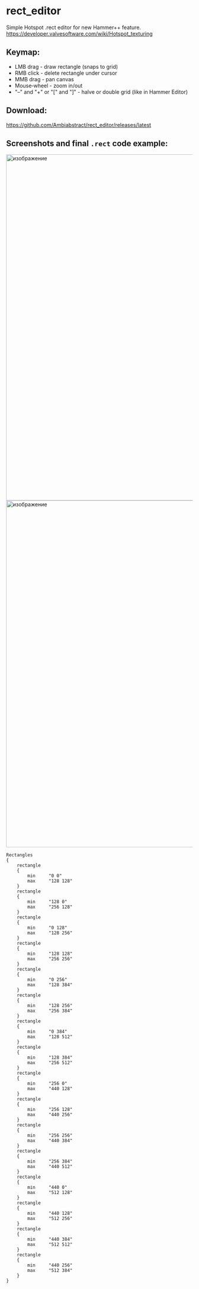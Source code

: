 # rect_editor
Simple Hotspot .rect editor for new Hammer++ feature.
https://developer.valvesoftware.com/wiki/Hotspot_texturing

## Keymap:
- LMB drag - draw rectangle (snaps to grid)
- RMB click - delete rectangle under cursor
- MMB drag - pan canvas
- Mouse‑wheel - zoom in/out
- "–" and "+" or  "[" and "]" - halve or double grid (like in Hammer Editor)


## Download:
https://github.com/Ambiabstract/rect_editor/releases/latest

## Screenshots and final `.rect` code example:
<img width="969" height="933" alt="изображение" src="https://github.com/user-attachments/assets/1c5c8422-49d4-40ea-a469-aae93b632751" />
<img width="985" height="935" alt="изображение" src="https://github.com/user-attachments/assets/2f243c9c-ba9f-479e-ac9e-d0c53d226cc2" />

```
Rectangles
{
	rectangle
	{
		min		"0 0"
		max		"128 128"
	}
	rectangle
	{
		min		"128 0"
		max		"256 128"
	}
	rectangle
	{
		min		"0 128"
		max		"128 256"
	}
	rectangle
	{
		min		"128 128"
		max		"256 256"
	}
	rectangle
	{
		min		"0 256"
		max		"128 384"
	}
	rectangle
	{
		min		"128 256"
		max		"256 384"
	}
	rectangle
	{
		min		"0 384"
		max		"128 512"
	}
	rectangle
	{
		min		"128 384"
		max		"256 512"
	}
	rectangle
	{
		min		"256 0"
		max		"440 128"
	}
	rectangle
	{
		min		"256 128"
		max		"440 256"
	}
	rectangle
	{
		min		"256 256"
		max		"440 384"
	}
	rectangle
	{
		min		"256 384"
		max		"440 512"
	}
	rectangle
	{
		min		"440 0"
		max		"512 128"
	}
	rectangle
	{
		min		"440 128"
		max		"512 256"
	}
	rectangle
	{
		min		"440 384"
		max		"512 512"
	}
	rectangle
	{
		min		"440 256"
		max		"512 384"
	}
}
```

